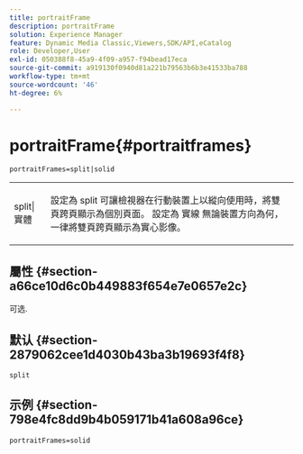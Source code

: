 ```yaml
---
title: portraitFrame
description: portraitFrame
solution: Experience Manager
feature: Dynamic Media Classic,Viewers,SDK/API,eCatalog
role: Developer,User
exl-id: 050388f8-45a9-4f09-a957-f94bead17eca
source-git-commit: a919130f0940d81a221b79563b6b3e41533ba788
workflow-type: tm+mt
source-wordcount: '46'
ht-degree: 6%

---
```


# portraitFrame{#portraitframes}

`portraitFrames=split|solid`

<table id="table_1D425B7685D448459CD3FE8D683C813C"> 
 <tbody> 
  <tr> 
   <td colname="col1"> <p> <span class="codeph"> split|實體</span> </p> </td> 
   <td colname="col2"> <p>設定為 <span class="codeph"> split</span> 可讓檢視器在行動裝置上以縱向使用時，將雙頁跨頁顯示為個別頁面。 設定為 <span class="codeph"> 實線</span> 無論裝置方向為何，一律將雙頁跨頁顯示為實心影像。 </p> </td> 
  </tr> 
 </tbody> 
</table>

## 屬性 {#section-a66ce10d6c0b449883f654e7e0657e2c}

可选.

## 默认 {#section-2879062cee1d4030b43ba3b19693f4f8}

`split`

## 示例 {#section-798e4fc8dd9b4b059171b41a608a96ce}

`portraitFrames=solid`
